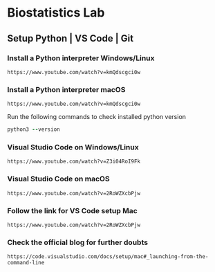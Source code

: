 # Biostatistics Lab
## Setup Python | VS Code | Git ##

### Install a Python interpreter Windows/Linux ###

``` 
https://www.youtube.com/watch?v=kmQdscgci0w
```

### Install a Python interpreter macOS ###

``` 
https://www.youtube.com/watch?v=kmQdscgci0w
```
 
Run the following commands to check installed python version
  
```ruby
python3 --version 
```

### Visual Studio Code on Windows/Linux ###

``` 
https://www.youtube.com/watch?v=Z3i04RoI9Fk
```
### Visual Studio Code on macOS ###

``` 
https://www.youtube.com/watch?v=2RoWZXcbPjw
```
### Follow the link for VS Code setup Mac ###

``` 
https://www.youtube.com/watch?v=2RoWZXcbPjw
```
### Check the official blog for further doubts ###

``` 
https://code.visualstudio.com/docs/setup/mac#_launching-from-the-command-line
```
